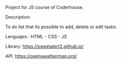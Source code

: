 Project for JS course of Coderhouse.

Description:

To do list that its possible to add, delete or edit tasks.

Lenguajes : HTML - CSS - JS

Library: https://sweetalert2.github.io/

API: https://openweathermap.org/


